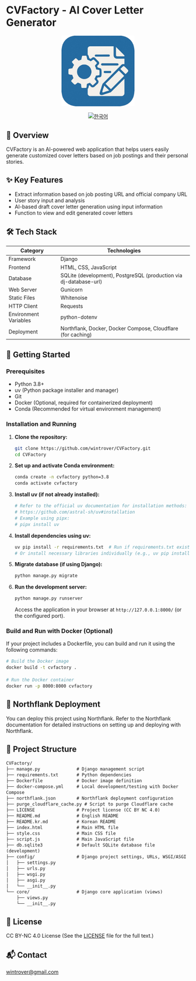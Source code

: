 # CVFactory - AI Cover Letter Generator

<div align="center">
  <img src="logo.png" alt="CVFactory Logo" style="width:200px; height:auto;"/>
  <br>

  [![한국어](https://img.shields.io/badge/language-한국어-red.svg)](README.kr.md)
</div>

## 📖 Overview
CVFactory is an AI-powered web application that helps users easily generate customized cover letters based on job postings and their personal stories.

## ✨ Key Features
- Extract information based on job posting URL and official company URL
- User story input and analysis
- AI-based draft cover letter generation using input information
- Function to view and edit generated cover letters

## 🛠 Tech Stack
| Category | Technologies |
|----------|--------------|
| Framework | Django |
| Frontend | HTML, CSS, JavaScript |
| Database | SQLite (development), PostgreSQL (production via dj-database-url) |
| Web Server | Gunicorn |
| Static Files | Whitenoise |
| HTTP Client | Requests |
| Environment Variables | python-dotenv |
| Deployment | Northflank, Docker, Docker Compose, Cloudflare (for caching) |

## 🚀 Getting Started

### Prerequisites
- Python 3.8+
- uv (Python package installer and manager)
- Git
- Docker (Optional, required for containerized deployment)
- Conda (Recommended for virtual environment management)

### Installation and Running

1. **Clone the repository:**
   ```bash
   git clone https://github.com/wintrover/CVFactory.git
   cd CVFactory
   ```

2. **Set up and activate Conda environment:**
   ```bash
   conda create -n cvfactory python=3.8
   conda activate cvfactory
   ```

3. **Install uv (if not already installed):**
   ```bash
   # Refer to the official uv documentation for installation methods:
   # https://github.com/astral-sh/uv#installation
   # Example using pipx:
   # pipx install uv
   ```

4. **Install dependencies using uv:**
   ```bash
   uv pip install -r requirements.txt  # Run if requirements.txt exists
   # Or install necessary libraries individually (e.g., uv pip install django)
   ```

5. **Migrate database (if using Django):**
   ```bash
   python manage.py migrate
   ```

6. **Run the development server:**
   ```bash
   python manage.py runserver
   ```

   Access the application in your browser at `http://127.0.0.1:8000/` (or the configured port).

### Build and Run with Docker (Optional)

If your project includes a Dockerfile, you can build and run it using the following commands:

```bash
# Build the Docker image
docker build -t cvfactory .

# Run the Docker container
docker run -p 8000:8000 cvfactory
```

## 🐳 Northflank Deployment
You can deploy this project using Northflank. Refer to the Northflank documentation for detailed instructions on setting up and deploying with Northflank.

## 📁 Project Structure
```
CVFactory/
├── manage.py              # Django management script
├── requirements.txt       # Python dependencies
├── Dockerfile             # Docker image definition
├── docker-compose.yml     # Local development/testing with Docker Compose
├── northflank.json        # Northflank deployment configuration
├── purge_cloudflare_cache.py # Script to purge Cloudflare cache
├── LICENSE                # Project license (CC BY NC 4.0)
├── README.md              # English README
├── README.kr.md           # Korean README
├── index.html             # Main HTML file
├── style.css              # Main CSS file
├── script.js              # Main JavaScript file
├── db.sqlite3             # Default SQLite database file (development)
├── config/                # Django project settings, URLs, WSGI/ASGI
│   ├── settings.py
│   ├── urls.py
│   ├── wsgi.py
│   ├── asgi.py
│   └── __init__.py
└── core/                  # Django core application (views)
    ├── views.py
    └── __init__.py
```

## 📄 License
CC BY-NC 4.0 License
(See the [LICENSE](LICENSE) file for the full text.)

## 📬 Contact
wintrover@gmail.com 